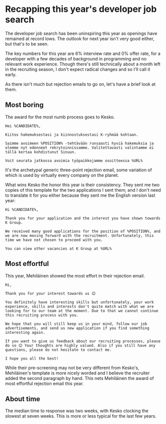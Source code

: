 <post-date date="2 November 2024"/>

# Recapping this year's developer job search

The developer job search has been uninspiring this year as openings have remained at record lows. The outlook for next year isn't very good either, but that's to be seen.

The key numbers for this year are 6% interview rate and 0% offer rate, for a developer with a few decades of background in programming and no relevant work experience. Though there's still technically about a month left in the recruiting season, I don't expect radical changes and so I'll call it early.

As there isn't much but rejection emails to go on, let's have a brief look at them.

## Most boring

The award for the most numb process goes to Kesko.

```[{word-wrap}{no-line-numbers}{headerless}]
Hei %CANDIDATE%,

Kiitos hakemuksestasi ja kiinnostuksestasi K-ryhmää kohtaan.

Saimme avoimeen %POSITION% -tehtävään runsaasti hyviä hakemuksia ja olemme nyt edenneet rekrytoinnissamme. Valitettavasti valintamme ei tällä kertaa kohdistunut Sinuun.

Voit seurata jatkossa avoimia työpaikkojamme osoitteessa %URL%
```

It's the archetypal generic three-point rejection email, some variation of which is used by virtually every company on the planet.

What wins Kesko the honor this year is their consistency. They sent me two copies of this template for the two applications I sent them; and I don't need to translate it for you either because they sent me the English version last year:

```[{word-wrap}{no-line-numbers}{headerless}]
Hi %CANDIDATE%,

Thank you for your application and the interest you have shown towards K Group.

We received many good applications for the position of %POSITION%, and we are now moving forward with the recruitment. Unfortunately, this time we have not chosen to proceed with you.

You can view other vacancies at K Group at %URL%
```

## Most effortful

This year, Mehiläinen showed the most effort in their rejection email.

```[{word-wrap}{no-line-numbers}{headerless}]
Hi,

Thank you for your interest towards us 😊  

You definitely have interesting skills but unfortunately, your work experience, skills and interests don't quite match with what we are looking for to our team at the moment. Due to that we cannot continue this recruiting process with you. 

We hope that you will still keep us in your mind, follow our job advertisements, and send us new application if you find something interesting again.

If you want to give us feedback about our recruiting processes, please do so 😊 Your thoughts are highly valued. Also if you still have any questions, please do not hesitate to contact me.

I hope you all the best!
```

While their pre-screening may not be very different from Kesko's, Mehiläinen's template is more nicely worded and I believe the recruiter added the second paragraph by hand. This nets Mehiläinen the award of most effortful rejection email this year.

## About time

The median time to response was two weeks, with Kesko clocking the slowest at seven weeks. This is more or less typical for the last few years.
